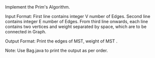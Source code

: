 Implement the Prim's Algorithm.


Input Format:
First line contains integer V number of Edges.
Second line contains integer E number of Edges.
From third line onwards, each line contains two vertices and weight separated by space, which are to be connected in Graph.
 
Output Format:
Print the edges of MST, weight of MST .

Note: Use Bag.java to print the output as per order.
